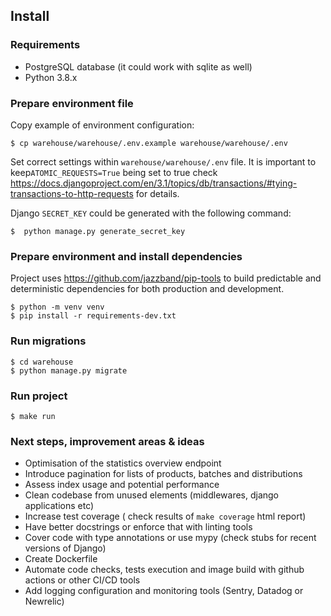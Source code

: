 ## Install

### Requirements

- PostgreSQL database (it could work with sqlite as well)
- Python 3.8.x

### Prepare environment file

Copy example of environment configuration:
```shell
$ cp warehouse/warehouse/.env.example warehouse/warehouse/.env
```
Set correct settings within `warehouse/warehouse/.env` file. It is important to keep`ATOMIC_REQUESTS=True` being set to 
true check https://docs.djangoproject.com/en/3.1/topics/db/transactions/#tying-transactions-to-http-requests for details.

Django `SECRET_KEY` could be generated with the following command:

```shell
$  python manage.py generate_secret_key
```

### Prepare environment and install dependencies
Project uses https://github.com/jazzband/pip-tools to build predictable and deterministic dependencies for both 
production and development.
```shell
$ python -m venv venv
$ pip install -r requirements-dev.txt
```

### Run migrations 

```shell
$ cd warehouse
$ python manage.py migrate
```

### Run project 
```shell
$ make run
```

### Next steps, improvement areas & ideas
- Optimisation of the statistics overview endpoint
- Introduce pagination for lists of products, batches and distributions
- Assess index usage and potential performance
- Clean codebase from unused elements (middlewares, django applications etc)
- Increase test coverage ( check results of `make coverage` html report)
- Have better docstrings or enforce that with linting tools
- Cover code with type annotations or use mypy (check stubs for recent versions of Django)
- Create Dockerfile
- Automate code checks, tests execution and image build with github actions or other CI/CD tools
- Add logging configuration and monitoring tools (Sentry, Datadog or Newrelic)

